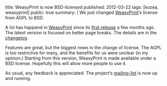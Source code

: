 title: WeasyPrint is now BSD-licensed
published: 2012-03-22
tags: [kozea, weasyprint]
public: true
summary: |
    We just changed [WeasyPrint](http://weasyprint.org/)’s license from
    AGPL to BSD.


A lot has happend in [WeasyPrint](http://weasyprint.org/) since its
[first release](/2011/weasyprint/) a few months ago. The latest version
is focused on better page breaks. The details are in the
[changelog](https://github.com/Kozea/WeasyPrint/blob/master/CHANGES).

Features are great, but the biggest news is the change of license. The
AGPL is too restrictive for many, and the benefits for us were unclear
(in my opinion.) Starting from this version, WeasyPrint is made
available under a BSD license. Hopefully this will allow more people
to use it.

As usual, any feedback is appreciated. The project’s [mailing-list](
http://weasyprint.org/community/) is now up and running.
